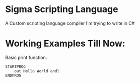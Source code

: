 # Sigma Scripting Language
A Custom scripting language compiler I'm trying to write in C#

# Working Examples Till Now:
Basic print function:
```
STARTPROG
    out Hello World endl
ENDPROG
 ```
